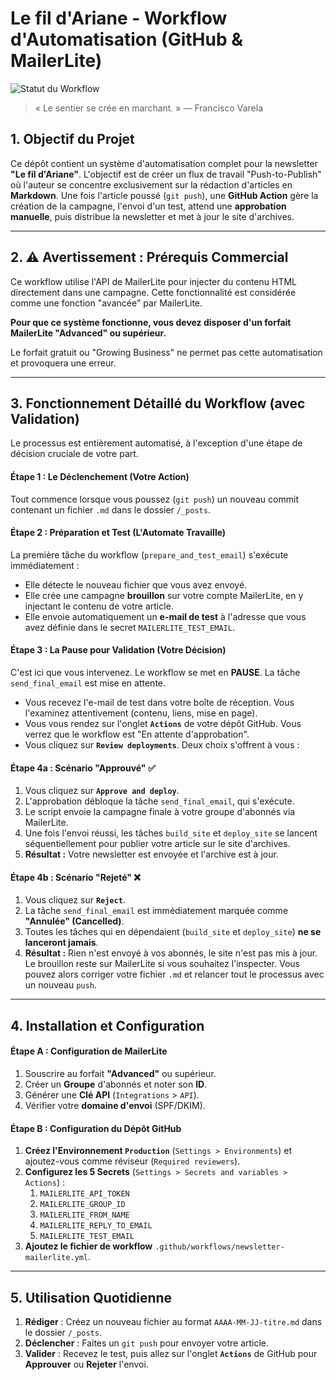 # Le fil d'Ariane - Workflow d'Automatisation (GitHub & MailerLite)

![Statut du Workflow](https://github.com/vfarcy/Le_Fil_D_Ariane/actions/workflows/newsletter-mailerlite.yml/badge.svg)

> « Le sentier se crée en marchant. »
> — Francisco Varela

## 1. Objectif du Projet

Ce dépôt contient un système d'automatisation complet pour la newsletter **"Le fil d'Ariane"**. L'objectif est de créer un flux de travail "Push-to-Publish" où l'auteur se concentre exclusivement sur la rédaction d'articles en **Markdown**. Une fois l'article poussé (`git push`), une **GitHub Action** gère la création de la campagne, l'envoi d'un test, attend une **approbation manuelle**, puis distribue la newsletter et met à jour le site d'archives.

---

## 2. ⚠️ Avertissement : Prérequis Commercial

Ce workflow utilise l'API de MailerLite pour injecter du contenu HTML directement dans une campagne. Cette fonctionnalité est considérée comme une fonction "avancée" par MailerLite.

**Pour que ce système fonctionne, vous devez disposer d'un forfait MailerLite "Advanced" ou supérieur.**

Le forfait gratuit ou "Growing Business" ne permet pas cette automatisation et provoquera une erreur.

---

## 3. Fonctionnement Détaillé du Workflow (avec Validation)

Le processus est entièrement automatisé, à l'exception d'une étape de décision cruciale de votre part.

#### **Étape 1 : Le Déclenchement (Votre Action)**
Tout commence lorsque vous poussez (`git push`) un nouveau commit contenant un fichier `.md` dans le dossier `/_posts`.

#### **Étape 2 : Préparation et Test (L'Automate Travaille)**
La première tâche du workflow (`prepare_and_test_email`) s'exécute immédiatement :
-   Elle détecte le nouveau fichier que vous avez envoyé.
-   Elle crée une campagne **brouillon** sur votre compte MailerLite, en y injectant le contenu de votre article.
-   Elle envoie automatiquement un **e-mail de test** à l'adresse que vous avez définie dans le secret `MAILERLITE_TEST_EMAIL`.

#### **Étape 3 : La Pause pour Validation (Votre Décision)**
C'est ici que vous intervenez. Le workflow se met en **PAUSE**. La tâche `send_final_email` est mise en attente.
-   Vous recevez l'e-mail de test dans votre boîte de réception. Vous l'examinez attentivement (contenu, liens, mise en page).
-   Vous vous rendez sur l'onglet **`Actions`** de votre dépôt GitHub. Vous verrez que le workflow est "En attente d'approbation".
-   Vous cliquez sur **`Review deployments`**. Deux choix s'offrent à vous :

#### **Étape 4a : Scénario "Approuvé" ✅**
1.  Vous cliquez sur **`Approve and deploy`**.
2.  L'approbation débloque la tâche `send_final_email`, qui s'exécute.
3.  Le script envoie la campagne finale à votre groupe d'abonnés via MailerLite.
4.  Une fois l'envoi réussi, les tâches `build_site` et `deploy_site` se lancent séquentiellement pour publier votre article sur le site d'archives.
5.  **Résultat :** Votre newsletter est envoyée et l'archive est à jour.

#### **Étape 4b : Scénario "Rejeté" ❌**
1.  Vous cliquez sur **`Reject`**.
2.  La tâche `send_final_email` est immédiatement marquée comme **"Annulée" (Cancelled)**.
3.  Toutes les tâches qui en dépendaient (`build_site` et `deploy_site`) **ne se lanceront jamais**.
4.  **Résultat :** Rien n'est envoyé à vos abonnés, le site n'est pas mis à jour. Le brouillon reste sur MailerLite si vous souhaitez l'inspecter. Vous pouvez alors corriger votre fichier `.md` et relancer tout le processus avec un nouveau `push`.

---

## 4. Installation et Configuration

#### Étape A : Configuration de MailerLite
1.  Souscrire au forfait **"Advanced"** ou supérieur.
2.  Créer un **Groupe** d'abonnés et noter son **ID**.
3.  Générer une **Clé API** (`Integrations` > `API`).
4.  Vérifier votre **domaine d'envoi** (SPF/DKIM).

#### Étape B : Configuration du Dépôt GitHub
1.  **Créez l'Environnement `Production`** (`Settings > Environments`) et ajoutez-vous comme réviseur (`Required reviewers`).
2.  **Configurez les 5 Secrets** (`Settings > Secrets and variables > Actions`) :
    1.  `MAILERLITE_API_TOKEN`
    2.  `MAILERLITE_GROUP_ID`
    3.  `MAILERLITE_FROM_NAME`
    4.  `MAILERLITE_REPLY_TO_EMAIL`
    5.  `MAILERLITE_TEST_EMAIL`
3.  **Ajoutez le fichier de workflow** `.github/workflows/newsletter-mailerlite.yml`.

---

## 5. Utilisation Quotidienne

1.  **Rédiger** : Créez un nouveau fichier au format `AAAA-MM-JJ-titre.md` dans le dossier `/_posts`.
2.  **Déclencher** : Faites un `git push` pour envoyer votre article.
3.  **Valider** : Recevez le test, puis allez sur l'onglet **`Actions`** de GitHub pour **Approuver** ou **Rejeter** l'envoi.
